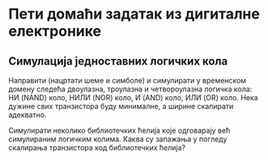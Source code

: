 # Пети домаћи задатак из дигиталне електронике

## Симулација једноставних логичких кола

Направити (нацртати шеме и симболе) и симулирати у временском домену следећа двоулазна, троулазна и четвороулазна логичка кола: НИ (NAND) коло, НИЛИ (NOR) коло, И (AND) коло, ИЛИ (OR) коло. Нека дужине свих транзистора буду минималне, а ширине скалирати адекватно.

Симулирати неколико библиотечких ћелија које одговарају већ симулираним логичким колима. Каква су запажања у погледу скалирања транзистора код библиотечких ћелија?

